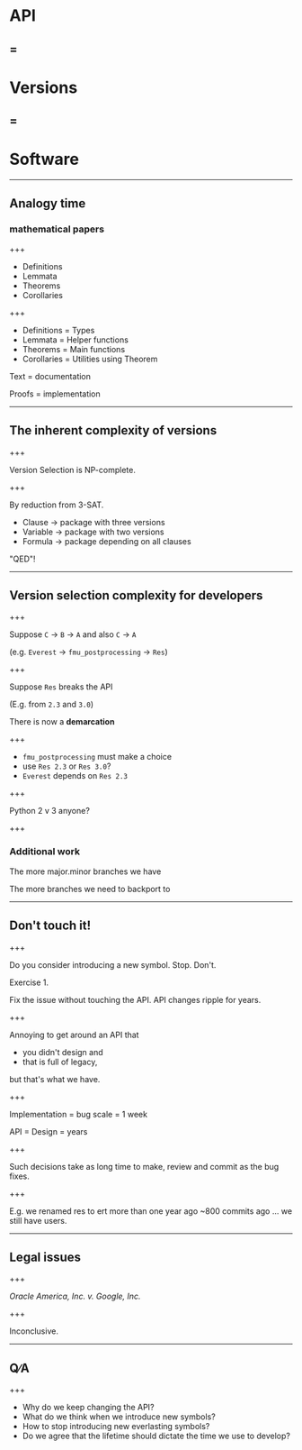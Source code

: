 # API
## =
# Versions
## =
# Software

---
## Analogy time
### mathematical papers

+++

* Definitions
* Lemmata
* Theorems
* Corollaries

+++

* Definitions = Types
* Lemmata = Helper functions
* Theorems = Main functions
* Corollaries = Utilities using Theorem

Text = documentation

Proofs = implementation

---

## The inherent complexity of versions

+++

Version Selection is NP-complete.

+++

By reduction from 3-SAT.

* Clause → package with three versions
* Variable → package with two versions
* Formula → package depending on all clauses

"QED"!

---

## Version selection complexity for developers

+++


Suppose `C` → `B` → `A` and also `C` → `A`

(e.g. `Everest` → `fmu_postprocessing` → `Res`)

+++

Suppose `Res` breaks the API

(E.g. from `2.3` and `3.0`)

There is now a **demarcation**

+++

* `fmu_postprocessing` must make a choice
 * use `Res 2.3` or `Res 3.0`?
* `Everest` depends on `Res 2.3`

+++

Python 2 v 3 anyone?

+++

### Additional work

The more major.minor branches we have

The more branches we need to backport to



---

## Don't touch it!

+++

Do you consider introducing a new symbol. Stop. Don't.

Exercise 1.

Fix the issue without touching the API.  API changes ripple for years.

+++

Annoying to get around an API that

* you didn't design and
* that is full of legacy,

but that's what we have.

+++

Implementation = bug scale = 1 week

API = Design = years

+++

Such decisions take as long time to make, review and commit as the bug fixes.

+++

E.g. we renamed res to ert more than one year ago ~800 commits ago ... we still
have users.

---

## Legal issues

+++

_Oracle America, Inc. v. Google, Inc._

+++

Inconclusive.

---

## Q∕A

+++

* Why do we keep changing the API?
* What do we think when we introduce new symbols?
* How to stop introducing new everlasting symbols?
* Do we agree that the lifetime should dictate the time we use to develop?
